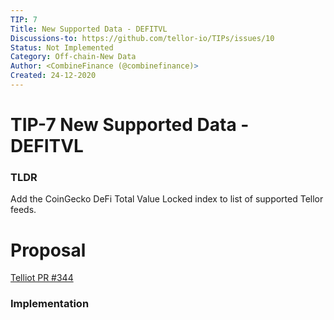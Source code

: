 ```yaml
---
TIP: 7
Title: New Supported Data - DEFITVL
Discussions-to: https://github.com/tellor-io/TIPs/issues/10
Status: Not Implemented
Category: Off-chain-New Data
Author: <CombineFinance (@combinefinance)>
Created: 24-12-2020
---
```


# TIP-7 New Supported Data - DEFITVL

### TLDR

Add the CoinGecko DeFi Total Value Locked index to list of supported Tellor feeds.  

# Proposal

[Telliot PR #344](https://github.com/tellor-io/telliot/pull/334) 

### Implementation
